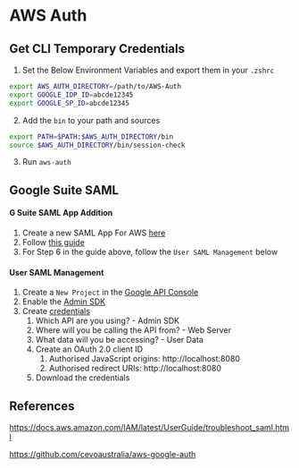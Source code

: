 # AWS Auth

## Get CLI Temporary Credentials

1. Set the Below Environment Variables and export them in your `.zshrc`
```bash
export AWS_AUTH_DIRECTORY=/path/to/AWS-Auth
export GOOGLE_IDP_ID=abcde12345
export GOOGLE_SP_ID=abcde12345
```

2. Add the `bin` to your path and sources
```bash
export PATH=$PATH:$AWS_AUTH_DIRECTORY/bin
source $AWS_AUTH_DIRECTORY/bin/session-check
```

3. Run `aws-auth`

## Google Suite SAML

#### G Suite SAML App Addition

1. Create a new SAML App For AWS [here](https://admin.google.com/AdminHome?hl=en_GB#AppsList:serviceType=SAML_APPS)
1. Follow [this guide](https://support.google.com/a/answer/6194963)
1. For Step 6 in the guide above, follow the `User SAML Management` below

#### User SAML Management

1. Create a `New Project` in the [Google API Console](https://console.developers.google.com/projectcreate)
1. Enable the [Admin SDK](https://console.developers.google.com/apis/library/admin.googleapis.com)
1. Create [credentials](https://console.developers.google.com/apis/credentials/wizard)
    1. Which API are you using? - Admin SDK
    1. Where will you be calling the API from? - Web Server
    1. What data will you be accessing? - User Data
    1. Create an OAuth 2.0 client ID
        1. Authorised JavaScript origins: http://localhost:8080
        1. Authorised redirect URIs: http://localhost:8080
    1. Download the credentials

## References

https://docs.aws.amazon.com/IAM/latest/UserGuide/troubleshoot_saml.html

https://github.com/cevoaustralia/aws-google-auth
